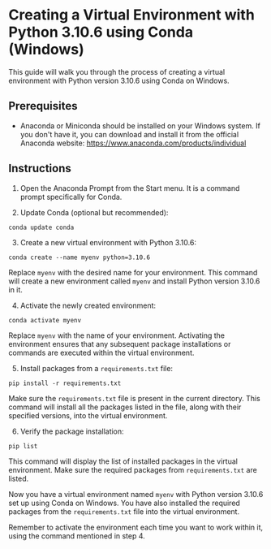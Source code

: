 # Creating a Virtual Environment with Python 3.10.6 using Conda (Windows)

This guide will walk you through the process of creating a virtual environment with Python version 3.10.6 using Conda on Windows.

## Prerequisites

- Anaconda or Miniconda should be installed on your Windows system. If you don't have it, you can download and install it from the official Anaconda website: https://www.anaconda.com/products/individual

## Instructions

1. Open the Anaconda Prompt from the Start menu. It is a command prompt specifically for Conda.

2. Update Conda (optional but recommended):

```
conda update conda
```

3. Create a new virtual environment with Python 3.10.6:

```
conda create --name myenv python=3.10.6
```

Replace `myenv` with the desired name for your environment. This command will create a new environment called `myenv` and install Python version 3.10.6 in it.

4. Activate the newly created environment:

```
conda activate myenv
```

Replace `myenv` with the name of your environment. Activating the environment ensures that any subsequent package installations or commands are executed within the virtual environment.

5. Install packages from a `requirements.txt` file:


```
pip install -r requirements.txt
```

Make sure the `requirements.txt` file is present in the current directory. This command will install all the packages listed in the file, along with their specified versions, into the virtual environment.

6. Verify the package installation:

```
pip list
```

This command will display the list of installed packages in the virtual environment. Make sure the required packages from `requirements.txt` are listed.

Now you have a virtual environment named `myenv` with Python version 3.10.6 set up using Conda on Windows. You have also installed the required packages from the `requirements.txt` file into the virtual environment.

Remember to activate the environment each time you want to work within it, using the command mentioned in step 4.
